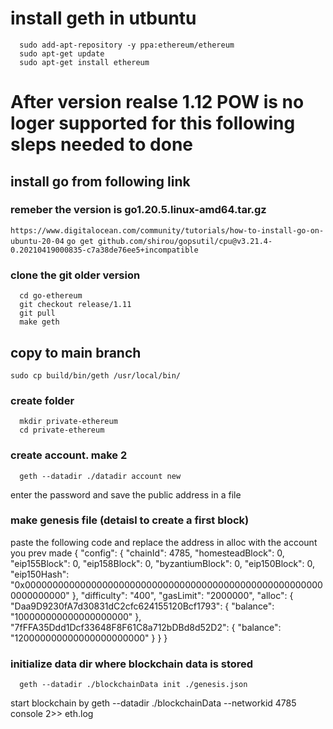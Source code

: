 # install geth in utbuntu
```
  sudo add-apt-repository -y ppa:ethereum/ethereum
  sudo apt-get update
  sudo apt-get install ethereum
```

# After version realse 1.12 POW is no loger supported for this following sleps needed to done

## install go from following link
  ### remeber the version is go1.20.5.linux-amd64.tar.gz
  ``` https://www.digitalocean.com/community/tutorials/how-to-install-go-on-ubuntu-20-04 ```
  ``` go get github.com/shirou/gopsutil/cpu@v3.21.4-0.20210419000835-c7a38de76ee5+incompatible ```
  
### clone the git older version
```
  cd go-ethereum
  git checkout release/1.11
  git pull
  make geth
```
## copy to main branch
``` sudo cp build/bin/geth /usr/local/bin/ ```

### create folder
```
  mkdir private-ethereum
  cd private-ethereum
```

### create account. make 2 
```
  geth --datadir ./datadir account new
```
  enter the password and save the public address in a file
  
### make genesis file (detaisl to create a first block)
  paste the following code and replace the address in alloc with the account you prev made
  {
    "config": {
      "chainId": 4785,
      "homesteadBlock": 0,
      "eip155Block": 0,
      "eip158Block": 0,
      "byzantiumBlock": 0,
      "eip150Block": 0,
      "eip150Hash": "0x0000000000000000000000000000000000000000000000000000000000000000"
    },
    "difficulty": "400",
    "gasLimit": "2000000",
    "alloc": {
      "Daa9D9230fA7d30831dC2cfc624155120Bcf1793": { 
        "balance": "100000000000000000000" 
      },
      "7fFFA35Ddd1Dcf33648F8F61C8a712bDBd8d52D2": { 
        "balance": "120000000000000000000000" 
      }
    }
  }

### initialize data dir where blockchain data is stored
```
  geth --datadir ./blockchainData init ./genesis.json
```

start blockchain by 
  geth --datadir ./blockchainData --networkid 4785 console 2>> eth.log
